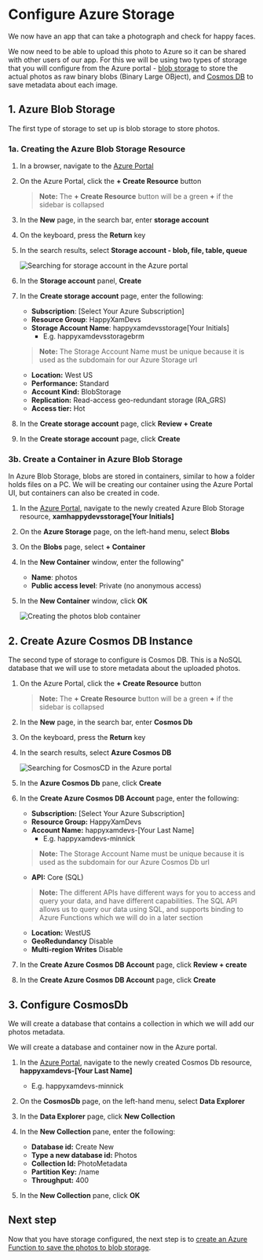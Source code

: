 # Configure Azure Storage

We now have an app that can take a photograph and check for happy faces.

We now need to be able to upload this photo to Azure so it can be shared with other users of our app. For this we will be using two types of storage that you will configure from the Azure portal - [blob storage](https://docs.microsoft.com/azure/storage/?WT.mc_id=mobileappsoftomorrow-workshop-jabenn) to store the actual photos as raw binary blobs (Binary Large OBject), and [Cosmos DB](https://docs.microsoft.com/azure/cosmos-db/?WT.mc_id=mobileappsoftomorrow-workshop-jabenn) to save metadata about each image.

## 1. Azure Blob Storage

The first type of storage to set up is blob storage to store photos.

### 1a. Creating the Azure Blob Storage Resource

1. In a browser, navigate to the  [Azure Portal](https://portal.azure.com/?WT.mc_id=mobileappsoftomorrow-workshop-jabenn)

2. On the Azure Portal, click the **+ Create Resource** button
    > **Note:** The **+ Create Resource** button will be a green **+** if the sidebar is collapsed

3. In the **New** page, in the search bar, enter **storage account**

4. On the keyboard, press the **Return** key

5. In the search results, select **Storage account - blob, file, table, queue**

    ![Searching for storage account in the Azure portal](../Images/PortalNewBlob.png)

6. In the **Storage account** panel, **Create**

7. In the **Create storage account** page, enter the following:
    - **Subscription**: [Select Your Azure Subscription]
    - **Resource Group**: HappyXamDevs
    - **Storage Account Name**: happyxamdevsstorage[Your Initials]
        - E.g. happyxamdevsstoragebrm
    > **Note:** The Storage Account Name must be unique because it is  used as the subdomain for our Azure Storage url
    - **Location:** West US
    - **Performance:** Standard
    - **Account Kind:** BlobStorage
    - **Replication:** Read-access geo-redundant storage (RA_GRS)
    - **Access tier:** Hot

8. In the **Create storage account** page, click **Review + Create**
9. In the **Create storage account** page, click **Create**

### 3b. Create a Container in Azure Blob Storage

In Azure Blob Storage, blobs are stored in containers, similar to how a folder holds files on a PC. We will be creating our container using the Azure Portal UI, but containers can also be created in code.

1. In the [Azure Portal](https://portal.azure.com/?WT.mc_id=mobileappsoftomorrow-workshop-jabenn), navigate to the newly created Azure Blob Storage resource, **xamhappydevsstorage[Your Initials]**

2. On the **Azure Storage** page, on the left-hand menu, select **Blobs**
3. On the **Blobs** page, select **+ Container**
4. In the **New Container** window, enter the following"

    - **Name**: photos
    - **Public access level**: Private (no anonymous access)

5. In the **New Container** window, click **OK**

    ![Creating the photos blob container](../Images/PortalBlobCreateContainer.png)

## 2. Create Azure Cosmos DB Instance

The second type of storage to configure is Cosmos DB. This is a NoSQL database that we will use to store metadata about the uploaded photos.

1. On the Azure Portal, click the **+ Create Resource** button
    > **Note:** The **+ Create Resource** button will be a green **+** if the sidebar is collapsed

2. In the **New** page, in the search bar, enter **Cosmos Db**
3. On the keyboard, press the **Return** key
4. In the search results, select **Azure Cosmos DB**

    ![Searching for CosmosCD in the Azure portal](../Images/PortalSearchCosmos.png)

5. In the **Azure Cosmos Db** pane, click **Create**
6. In the **Create Azure Cosmos DB Account** page, enter the following:
    - **Subscription:** [Select Your Azure Subscription]
    - **Resource Group:** HappyXamDevs
    - **Account Name:** happyxamdevs-[Your Last Name]
        - E.g. happyxamdevs-minnick
    > **Note:** The Storage Account Name must be unique because it is  used as the subdomain for our Azure Cosmos Db url
    - **API:** Core (SQL)
    > **Note:** The different APIs have different ways for you to access and query your data, and have different capabilities. The SQL API allows us to query our data using SQL, and supports binding to Azure Functions which we will do in a later section
    - **Location:** WestUS
    - **GeoRedundancy** Disable
    - **Multi-region Writes** Disable

7. In the **Create Azure Cosmos DB Account** page, click **Review + create**
8. In the **Create Azure Cosmos DB Account** page, click **Create**

## 3. Configure CosmosDb

We will create a database that contains a collection in which we will add our photos metadata.

We will create a database and container now in the Azure portal.

1. In the [Azure Portal](https://portal.azure.com/?WT.mc_id=mobileappsoftomorrow-workshop-jabenn), navigate to the newly created Cosmos Db resource, **happyxamdevs-[Your Last Name]**
    - E.g. happyxamdevs-minnick

2. On the **CosmosDb** page, on the left-hand menu, select **Data Explorer**
3. In the **Data Explorer** page, click **New Collection**
4. In the **New Collection** pane, enter the following:
    - **Database id:** Create New
    - **Type a new database id:** Photos
    - **Collection Id:** PhotoMetadata
    - **Partition Key:** /name
    - **Throughput:** 400
 
5. In the **New Collection** pane, click **OK**

## Next step

Now that you have storage configured, the next step is to [create an Azure Function to save the photos to blob storage](./8-FunctionToSavePhotos.md).